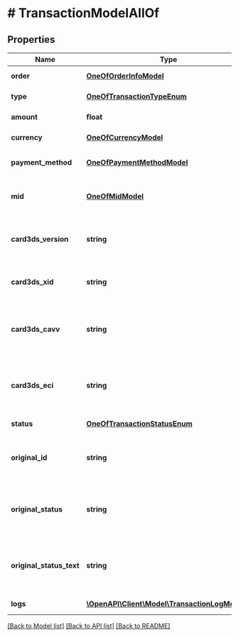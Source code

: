 # # TransactionModelAllOf

## Properties

Name | Type | Description | Notes
------------ | ------------- | ------------- | -------------
**order** | [**OneOfOrderInfoModel**](OneOfOrderInfoModel.md) | Transaction order. | [optional] [readonly]
**type** | [**OneOfTransactionTypeEnum**](OneOfTransactionTypeEnum.md) | Transaction type. | [optional] [readonly]
**amount** | **float** | Transaction amount. | [optional] [readonly]
**currency** | [**OneOfCurrencyModel**](OneOfCurrencyModel.md) | Transaction currency. | [optional] [readonly]
**payment_method** | [**OneOfPaymentMethodModel**](OneOfPaymentMethodModel.md) | Transaction payment method. | [optional] [readonly]
**mid** | [**OneOfMidModel**](OneOfMidModel.md) | Last mid used for this payment method. | [optional] [readonly]
**card3ds_version** | **string** | For credit card payment: 3DS version used for authentication. | [optional] [readonly]
**card3ds_xid** | **string** | For credit card payment: 3DS transaction identifier. | [optional] [readonly]
**card3ds_cavv** | **string** | For credit card payment: 3DS Cardholder Authentication Verification Value (CAVV). | [optional] [readonly]
**card3ds_eci** | **string** | For credit card payment: 3DS Electronic Commerce Indicator (ECI). | [optional] [readonly]
**status** | [**OneOfTransactionStatusEnum**](OneOfTransactionStatusEnum.md) | Transaction status. | [optional] [readonly]
**original_id** | **string** | Original transaction ID (received from payment gateway). | [optional] [readonly]
**original_status** | **string** | Original transaction status (received from payment gateway). | [optional] [readonly]
**original_status_text** | **string** | Original transaction status text (received from payment gateway). | [optional] [readonly]
**logs** | [**\OpenAPI\Client\Model\TransactionLogModel[]**](TransactionLogModel.md) | Transaction logs. | [optional] [readonly]

[[Back to Model list]](../../README.md#models) [[Back to API list]](../../README.md#endpoints) [[Back to README]](../../README.md)
